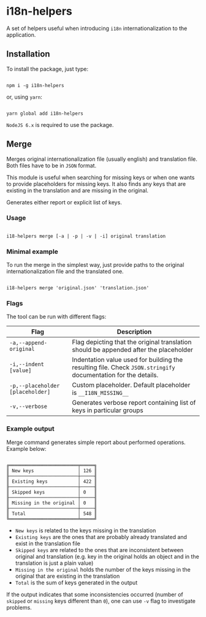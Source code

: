 # i18n-helpers

A set of helpers useful when introducing `i18n` internationalization to the application.

## Installation

To install the package, just type:

```

npm i -g i18n-helpers

```

or, using `yarn`:

```

yarn global add i18n-helpers

```

`NodeJS 6.x` is required to use the package.

## Merge

Merges original internationalization file (usually english) and translation file. Both files have to be in `JSON` format.

This module is useful when searching for missing keys or when one wants to provide placeholders for missing keys. It also finds any keys that are existing in the translation and are missing in the original.

Generates either report or explicit list of keys.

### Usage

```

i18-helpers merge [-a | -p | -v | -i] original translation

```

### Minimal example

To run the merge in the simplest way, just provide paths to the original internationalization file and the translated one.

```

i18-helpers merge 'original.json' 'translation.json'

```

### Flags

The tool can be run with different flags:

| Flag                             | Description                                                                                                   |
|----------------------------------|---------------------------------------------------------------------------------------------------------------|
| `-a,--append-original`           | Flag depicting that the original translation should be appended after the placeholder                         |
| `-i,--indent [value]`            | Indentation value used for building the resulting file. Check `JSON.stringify` documentation for the details. |
| `-p,--placeholder [placeholder]` | Custom placeholder. Default placeholder is `__I18N_MISSING__`                                                 |
| `-v,--verbose`                   | Generates verbose report containing list of keys in particular groups                                         |

### Example output

Merge command generates simple report about performed operations. Example below:

```

╔═════════════════════════╤═════╗
║ New keys                │ 126 ║
╟─────────────────────────┼─────╢
║ Existing keys           │ 422 ║
╟─────────────────────────┼─────╢
║ Skipped keys            │ 0   ║
╟─────────────────────────┼─────╢
║ Missing in the original │ 0   ║
╟─────────────────────────┼─────╢
║ Total                   │ 548 ║
╚═════════════════════════╧═════╝

```

* `New keys` is related to the keys missing in the translation
* `Existing keys` are the ones that are probably already translated and exist in the translation file
* `Skipped keys` are related to the ones that are inconsistent between original and translation (e.g. key in the original holds an object and in the translation is just a plain value)
* `Missing in the original` holds the number of the keys missing in the original that are existing in the translation
* `Total` is the sum of keys generated in the output

If the output indicates that some inconsistencies occurred (number of `skipped` or `missing` keys different than `0`), one can use `-v` flag to investigate problems.
